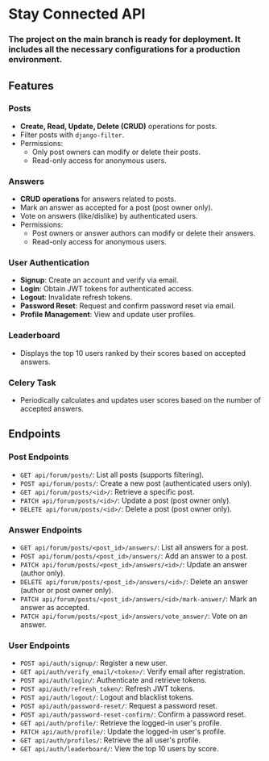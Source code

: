 # Stay Connected API

### The project on the main branch is ready for deployment. It includes all the necessary configurations for a production environment.

## Features

### Posts
- **Create, Read, Update, Delete (CRUD)** operations for posts.
- Filter posts with `django-filter`.
- Permissions:
  - Only post owners can modify or delete their posts.
  - Read-only access for anonymous users.

### Answers
- **CRUD operations** for answers related to posts.
- Mark an answer as accepted for a post (post owner only).
- Vote on answers (like/dislike) by authenticated users.
- Permissions:
  - Post owners or answer authors can modify or delete their answers.
  - Read-only access for anonymous users.

### User Authentication
- **Signup**: Create an account and verify via email.
- **Login**: Obtain JWT tokens for authenticated access.
- **Logout**: Invalidate refresh tokens.
- **Password Reset**: Request and confirm password reset via email.
- **Profile Management**: View and update user profiles.

### Leaderboard
- Displays the top 10 users ranked by their scores based on accepted answers.

### Celery Task
- Periodically calculates and updates user scores based on the number of accepted answers.


## Endpoints

### Post Endpoints
- `GET api/forum/posts/`: List all posts (supports filtering).
- `POST api/forum/posts/`: Create a new post (authenticated users only).
- `GET api/forum/posts/<id>/`: Retrieve a specific post.
- `PATCH api/forum/posts/<id>/`: Update a post (post owner only).
- `DELETE api/forum/posts/<id>/`: Delete a post (post owner only).

### Answer Endpoints
- `GET api/forum/posts/<post_id>/answers/`: List all answers for a post.
- `POST api/forum/posts/<post_id>/answers/`: Add an answer to a post.
- `PATCH api/forum/posts/<post_id>/answers/<id>/`: Update an answer (author only).
- `DELETE api/forum/posts/<post_id>/answers/<id>/`: Delete an answer (author or post owner only).
- `PATCH api/forum/posts/<post_id>/answers/<id>/mark-answer/`: Mark an answer as accepted.
- `PATCH api/forum/posts/<post_id>/answers/vote_answer/`: Vote on an answer.


### User Endpoints
- `POST api/auth/signup/`: Register a new user.
- `GET api/auth/verify_email/<token>/`: Verify email after registration.
- `POST api/auth/login/`: Authenticate and retrieve tokens.
- `POST api/auth/refresh_token/`: Refresh JWT tokens.
- `POST api/auth/logout/`: Logout and blacklist tokens.
- `POST api/auth/password-reset/`: Request a password reset.
- `POST api/auth/password-reset-confirm/`: Confirm a password reset.
- `GET api/auth/profile/`: Retrieve the logged-in user's profile.
- `PATCH api/auth/profile/`: Update the logged-in user's profile.
- `GET api/auth/profiles/`: Retrieve the all user's profile.
- `GET api/auth/leaderboard/`: View the top 10 users by score.

